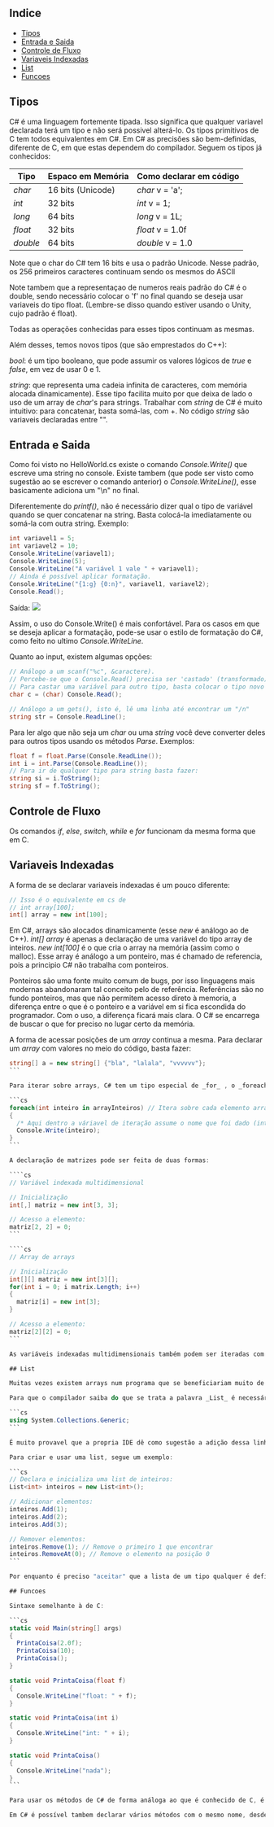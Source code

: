 ## Indice
* [Tipos](#tipos)
* [Entrada e Saida](#entrada-e-saida)
* [Controle de Fluxo](#controle-de-fluxo)
* [Variaveis Indexadas](#variaveis-indexadas)
* [List](#list)
* [Funcoes](#funcoes)

## Tipos

C# é uma linguagem fortemente tipada. Isso significa que qualquer variavel declarada terá um tipo e não será possivel alterá-lo. Os tipos primitivos de C tem todos equivalentes em C#. Em C# as precisões são bem-definidas, diferente de C, em que estas dependem do compilador. Seguem os tipos já conhecidos:

Tipo | Espaco em Memória | Como declarar em código
-----|-------------------|------------------------
_char_ | 16 bits (Unicode) | _char_ v = 'a';
_int_  | 32 bits           | _int_ v = 1;
_long_ | 64 bits           | _long_ v = 1L;
_float_| 32 bits           | _float_ v = 1.0f
_double_| 64 bits          | _double_ v = 1.0

Note que o char do C# tem 16 bits e usa o padrão Unicode. Nesse padrão, os 256 primeiros caracteres continuam sendo os mesmos do ASCII

Note tambem que a representaçao de numeros reais padrão do C# é o double, sendo necessário colocar o 'f' no final quando se deseja usar variaveis do tipo float. (Lembre-se disso quando estiver usando o Unity, cujo padrão é float).

Todas as operações conhecidas para esses tipos continuam as mesmas.

Além desses, temos novos tipos (que são emprestados do C++):

_bool_: é um tipo booleano, que pode assumir os valores lógicos de _true_ e _false_, em vez de usar 0 e 1.

_string_: que representa uma cadeia infinita de caracteres, com memória alocada dinamicamente). Esse tipo facilita muito por que deixa de lado o uso de um array de _char_'s para strings. Trabalhar com _string_ de C# é muito intuitivo: para concatenar, basta somá-las, com +.  No código _string_ são variaveis declaradas entre "".

## Entrada e Saida

Como foi visto no HelloWorld.cs existe o comando _Console.Write()_ que escreve uma string no console. Existe tambem (que pode ser visto como sugestão ao se escrever o comando anterior) o _Console.WriteLine()_, esse basicamente adiciona um "\n" no final.

Diferentemente do _printf()_, não é necessário dizer qual o tipo de variável quando se quer concatenar na string. Basta colocá-la imediatamente ou somá-la com outra string. Exemplo:

```cs
int variavel1 = 5;
int variavel2 = 10;
Console.WriteLine(variavel1);
Console.WriteLine(5);
Console.WriteLine("A variável 1 vale " + variavel1);
// Ainda é possível aplicar formatação.
Console.WriteLine("{1:g} {0:n}", variavel1, variavel2);
Console.Read();
```

Saída:
![](img/saidawrite.png)

Assim, o uso do Console.Write() é mais confortável. Para os casos em que se deseja aplicar a formatação, pode-se usar o estilo de formatação do C#, como feito no ultimo _Console.WriteLine_.

Quanto ao input, existem algumas opções:

```cs
// Análogo a um scanf("%c", &caractere).
// Percebe-se que o Console.Read() precisa ser 'castado' (transformado) em char.
// Para castar uma variável para outro tipo, basta colocar o tipo novo entre parentesis antes da variável.
char c = (char) Console.Read();

// Análogo a um gets(), isto é, lê uma linha até encontrar um "/n"
string str = Console.ReadLine();
```

Para ler algo que não seja um _char_ ou uma _string_ você deve converter deles para outros tipos usando os métodos _Parse_. Exemplos:

```cs
float f = float.Parse(Console.ReadLine());
int i = int.Parse(Console.ReadLine());
// Para ir de qualquer tipo para string basta fazer:
string si = i.ToString();
string sf = f.ToString();
```

## Controle de Fluxo

Os comandos _if_, _else_, _switch_, _while_ e _for_ funcionam da mesma forma que em C.

## Variaveis Indexadas

A forma de se declarar variaveis indexadas é um pouco diferente:

```cs
// Isso é o equivalente em cs de
// int array[100];
int[] array = new int[100];
```
Em C#, arrays são alocados dinamicamente (esse _new_ é análogo ao de C++). _int[] array_ é apenas a declaração de uma variável do tipo array de inteiros. _new int[100]_ é o que cria o array na memória (assim como o malloc). Esse array é análogo a um ponteiro, mas é chamado de referencia, pois a principio C# não trabalha com ponteiros.

Ponteiros são uma fonte muito comum de bugs, por isso linguagens mais modernas abandonaram tal conceito pelo de referência. Referências são no fundo ponteiros, mas que não permitem acesso direto à memoria, a diferença entre o que é o ponteiro e a variável em si fica escondida do programador. Com o uso, a diferença ficará mais clara. O C# se encarrega de buscar o que for preciso no lugar certo da memória.

A forma de acessar posições de um _array_ continua a mesma. Para declarar um _array_ com valores no meio do código, basta fazer:

````cs
string[] a = new string[] {"bla", "lalala", "vvvvvv"};
```

Para iterar sobre arrays, C# tem um tipo especial de _for_ , o _foreach_. O _foreach_ vai se mostrar cada vez mais util com o uso de C#, pois serve para iterar sobre todo tipo de coleção nessa linguagem. Coleções são tipos que guardam conjuntos de variáveis, sendo o _array_ uma delas. A sintaxe do _foreach_ é:

```cs
foreach(int inteiro in arrayInteiros) // Itera sobre cada elemento arrayInteiros[i]
{
  /* Aqui dentro a váriavel de iteração assume o nome que foi dado (inteiro) */
  Console.Write(inteiro);
}
```

A declaração de matrizes pode ser feita de duas formas:

````cs
// Variável indexada multidimensional

// Inicialização
int[,] matriz = new int[3, 3];

// Acesso a elemento:
matriz[2, 2] = 0;
```

````cs
// Array de arrays

// Inicialização
int[][] matriz = new int[3][];
for(int i = 0; i matrix.Length; i++) 
{
  matriz[i] = new int[3];
}

// Acesso a elemento:
matriz[2][2] = 0;
```

As variáveis indexadas multidimensionais também podem ser iteradas com _foreach_.

## List

Muitas vezes existem arrays num programa que se beneficiariam muito de não ter um tamanho constante. Por exemplo, em um jogo, poderia haver uma lista de inimigos, que aparecem e desaparecem. Normalmente a solução é fazer um array com um tamanho suficientemente grande para não estourar, que muitas vezes é um desperdício de memória. Para resolver isso, C# tem o tipo _List_.

Para que o compilador saiba do que se trata a palavra _List_ é necessário adicionar, logo no começo do código a seguinte linha:

```cs
using System.Collections.Generic;
```

É muito provavel que a propria IDE dê como sugestão a adição dessa linha quando se escrever a palavra List. _using_ é como um link para onde está a implementação de alguma biblioteca ou _framework_.

Para criar e usar uma list, segue um exemplo:

```cs
// Declara e inicializa uma list de inteiros:
List<int> inteiros = new List<int>();

// Adicionar elementos:
inteiros.Add(1);
inteiros.Add(2);
inteiros.Add(3);

// Remover elementos:
inteiros.Remove(1); // Remove o primeiro 1 que encontrar
inteiros.RemoveAt(0); // Remove o elemento na posição 0
```

Por enquanto é preciso "aceitar" que a lista de um tipo qualquer é definida com List\<Tipo\>. O significado dessa notação é bastante complexo, e provavelmente só será tratado em algum tutorial futuro de C# avançado, no entanto o seu uso é bem simples, e relativamente intuitivo.

## Funcoes

Sintaxe semelhante à de C:

```cs
static void Main(string[] args)
{
  PrintaCoisa(2.0f);
  PrintaCoisa(10);
  PrintaCoisa();
}

static void PrintaCoisa(float f)
{
  Console.WriteLine("float: " + f);
}

static void PrintaCoisa(int i)
{
  Console.WriteLine("int: " + i);
}

static void PrintaCoisa()
{
  Console.WriteLine("nada");
}
```

Para usar os métodos de C# de forma análoga ao que é conhecido de C, é preciso colocar a palavra _static_ antes da declaração de cada método. Isso é mais uma das coisas que fará mais sentido após o entendimento de POO.

Em C# é possível tambem declarar vários métodos com o mesmo nome, desde que a lista de argumentos( em termos da ordem tos tipos de argumentos) sejam diferentes. Isso se chama _overload_ de métodos. O compilador descobre qual método deve chamar a partir dos parametros passados.
